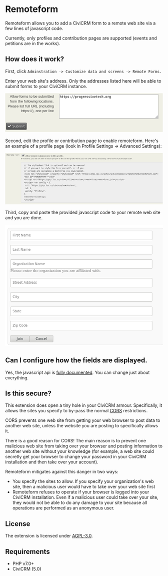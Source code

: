 # Remoteform 

Remoteform allows you to add a CiviCRM form to a remote web site via a few lines of javascript code.

Currently, only profiles and contribution pages are supported (events and petitions are in the works).

## How does it work?

First, click `Adminstration -> Customize data and screens -> Remote Forms.`

Enter your web site's address. Only the addresses listed here will be able to submit forms to your CiviCRM instance.

![Choose URLs to allow](/images/cors-configuration.png)

Second, edit the profile or contribution page to enable remoteform. Here's an example of a profile page (look in Profile Settings -> Advanced Settings):

![Enable remoteform for a contribution](/images/profile-enable.png)

Third, copy and paste the provided javascript code to your remote web site and you are done.

![Profile shown on remote site](/images/profile-on-remote-site.png)

## Can I configure how the fields are displayed. 

Yes, the javascript api is [fully documented](docs/api.md). You can change just about everything.

## Is this secure?

This extension does open a tiny hole in your CiviCRM armour. Specifically, it allows the sites you specify to by-pass the normal [CORS](https://en.wikipedia.org/wiki/Cross-origin_resource_sharing) restrictions.

CORS prevents one web site from getting your web browser to post data to another web site, unless the website you are posting to specifically allows it. 

There is a good reason for CORS! The main reason is to prevent one malicious web site from taking over your browser and posting information to another web site without your knowledge (for example, a web site could secretly get your browser to change your password in your CiviCRM installation and then take over your account).

Remoteform mitigates against this danger in two ways:

 * You specify the sites to allow. If you specify your organization's web site, then a malicious user would have to take over your web site first
 * Remoteform refuses to operate if your browser is logged into your CiviCRM installation. Even if a malicious user could take over your site, they would not be able to do any damage to your site because all operations are performed as an anonymous user.

## License

The extension is licensed under [AGPL-3.0](LICENSE.txt).

## Requirements

* PHP v7.0+
* CiviCRM (5.0)

